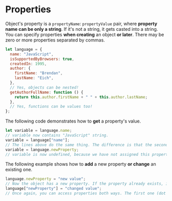 # Properties

Object's property is a `propertyName`: `propertyValue` pair, where **property name can be only a string**. If it's not a string, it gets casted into a string. You can specify properties **when creating** an object **or later**. There may be zero or more properties separated by commas.

```javascript
let language = {
  name: "JavaScript",
  isSupportedByBrowsers: true,
  createdIn: 1995,
  author: {
    firstName: "Brendan",
    lastName: "Eich",
  },
  // Yes, objects can be nested!
  getAuthorFullName: function () {
    return this.author.firstName + " " + this.author.lastName;
  },
  // Yes, functions can be values too!
};
```

The following code demonstrates how to **get** a property's value.

```javascript
let variable = language.name;
// variable now contains "JavaScript" string.
variable = language["name"];
// The lines above do the same thing. The difference is that the second one lets you use litteraly any string as a property name, but it's less readable.
variable = language.newProperty;
// variable is now undefined, because we have not assigned this property yet.
```

The following example shows how to **add** a new property **or change** an existing one.

```javascript
language.newProperty = "new value";
// Now the object has a new property. If the property already exists, its value will be replaced.
language["newProperty"] = "changed value";
// Once again, you can access properties both ways. The first one (dot notation) is recomended.
```
